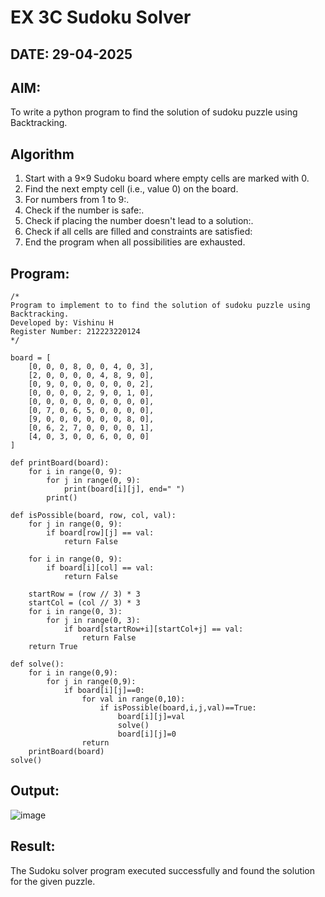 # EX 3C Sudoku Solver
## DATE: 29-04-2025
## AIM:
To write a python program to find the solution of sudoku puzzle using Backtracking.


## Algorithm
1. Start with a 9×9 Sudoku board where empty cells are marked with 0.
2. Find the next empty cell (i.e., value 0) on the board.
3. For numbers from 1 to 9:.
4. Check if the number is safe:.
5. Check if placing the number doesn't lead to a solution:.
6. Check if all cells are filled and constraints are satisfied:
7. End the program when all possibilities are exhausted.

## Program:
```
/*
Program to implement to to find the solution of sudoku puzzle using Backtracking.
Developed by: Vishinu H
Register Number: 212223220124
*/

board = [
    [0, 0, 0, 8, 0, 0, 4, 0, 3],
    [2, 0, 0, 0, 0, 4, 8, 9, 0],
    [0, 9, 0, 0, 0, 0, 0, 0, 2],
    [0, 0, 0, 0, 2, 9, 0, 1, 0],
    [0, 0, 0, 0, 0, 0, 0, 0, 0],
    [0, 7, 0, 6, 5, 0, 0, 0, 0],
    [9, 0, 0, 0, 0, 0, 0, 8, 0],
    [0, 6, 2, 7, 0, 0, 0, 0, 1],
    [4, 0, 3, 0, 0, 6, 0, 0, 0]
]

def printBoard(board):
    for i in range(0, 9):
        for j in range(0, 9):
            print(board[i][j], end=" ")
        print()

def isPossible(board, row, col, val):
    for j in range(0, 9):
        if board[row][j] == val:
            return False

    for i in range(0, 9):
        if board[i][col] == val:
            return False

    startRow = (row // 3) * 3
    startCol = (col // 3) * 3
    for i in range(0, 3):
        for j in range(0, 3):
            if board[startRow+i][startCol+j] == val:
                return False
    return True

def solve():
    for i in range(0,9):
        for j in range(0,9):
            if board[i][j]==0:
                for val in range(0,10):
                    if isPossible(board,i,j,val)==True:
                        board[i][j]=val
                        solve()
                        board[i][j]=0
                return 
    printBoard(board)
solve()
```

## Output:
![image](https://github.com/user-attachments/assets/13dced1e-e400-413a-97d5-73786fbfa324)


## Result:
The Sudoku solver program executed successfully and found the solution for the given puzzle.
